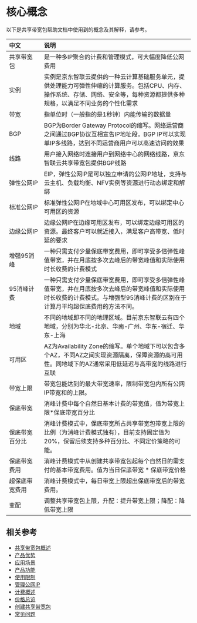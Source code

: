 # 核心概念
以下是共享带宽包帮助文档中使用到的概念及其解释，请参考。

| 中文<img width=200/>| 说明                                                      |
| :-------------- | :------------------------------------------------------------ |
| 共享带宽包     | 是一种多IP聚合的计费和管理模式，可大幅度降低公网费用              |
| 实例 | 实例是京东智联云提供的一种云计算基础服务单元，提供处理能力可弹性伸缩的计算服务。包括CPU、内存、操作系统、存储、网络、安全等，每种资源都提供多种规格，以满足不同业务的个性化需求 |
| 带宽           | 指单位时（一般指的是1秒钟）内能传输的数据量 |
| BGP            | BGP为Border Gateway Protocol的缩写。网络运营商之间通过BGP协议互相宣告IP地址段，BGP IP可以实现单IP多线路，达到不同运营商用户可以高速访问的效果     |
| 线路            | 用户接入网络时连接用户到网络中心的网络线路，京东智联云共享带宽包提供BGP线路      |
| 弹性公网IP     |  EIP，弹性公网IP是可以独立申请的公网IP地址，支持与云主机、负载均衡、NFV实例等资源进行动态绑定和解绑                        |
| 标准公网IP  |   标准弹性公网IP在地域中心可用区发布，可以绑定中心可用区的资源       |
| 边缘公网IP  |  边缘公网IP在边缘可用区发布，可以绑定边缘可用区的资源。最终客户可以就近接入，满足客户高带宽、低时延的要求    |
| 增强95消峰   | 一种只需支付少量保底带宽费用，即可享受多倍弹性峰值带宽，并在月底按多次去峰后的带宽峰值和实际使用时长收费的计费模式    |
| 95消峰计费   | 一种只需支付少量保底带宽费用，即可享受多倍弹性峰值带宽，并在月底按多次去峰后的带宽峰值和实际使用时长收费的计费模式。与增强型95消峰计费的区别在于计算月平均超保底费用的方法不同。 |
| 地域 | 不同的地域即不同的地理区域。目前京东智联云有四个地域，分别为华北-北京、华南-广州、华东-宿迁、华东-上海 |
| 可用区 | AZ为Availability Zone的缩写。单个地域下可以包含多个AZ，不同AZ之间实现资源隔离，保障资源的高可用性。同地域下的AZ通常采用低延迟与高带宽的线路进行互联 |
| 带宽上限       | 带宽包能达到的最大带宽速率，限制带宽包内所有公网IP带宽和的上限。                     |
| 保底带宽       | 消峰计费中每个自然日基本计费的带宽值，值为带宽上限\*保底带宽百分比   |
| 保底带宽百分比 | 消峰计费模式中，保底带宽所占共享带宽包带宽上限的比例（为消峰计费模式独有），目前支持固定值为20%，保留后续支持多种百分比、不同定价策略的可能。    |
| 保底带宽费用   | 消峰计费模式中从创建共享带宽包起每个自然日的需支付的基本带宽费用。值为当日保底带宽 \* 保底带宽价格    |
| 超保底带宽费用 | 消峰计费模式中，每日带宽上限超出保底带宽后的带宽费用。                                   |
| 变配           | 调整共享带宽包上限，升配：提升带宽上限；降配：降低带宽上限|

## 相关参考
- [共享带宽包概述](Bwp-Introduction.md)
- [产品优势](Benefits.md)
- [应用场景](Application-Scenarios.md)
- [产品功能](Features.md)
- [使用限制](Restrictions.md)
- [管理公网IP](../Getting-Started/Manage-Public-IP.md)
- [计费概述](../Pricing/Billing-Overview.md)
- [价格总览](../Pricing/Price-Overview.md)
- [创建共享带宽包](../Operation-Guide/Create-Bwp.md)
- [常见问题](../FAQ/FAQ.md)
